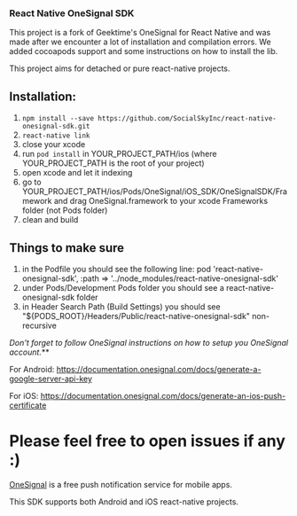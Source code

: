 ### React Native OneSignal SDK

This project is a fork of Geektime's OneSignal for React Native and was made after we encounter a lot of installation and compilation errors.
We added cocoapods support and some instructions on how to install the lib.

This project aims for detached or pure react-native projects.


## Installation:

1. `npm install --save https://github.com/SocialSkyInc/react-native-onesignal-sdk.git`
2. `react-native link` 
3. close your xcode
4. run `pod install` in YOUR_PROJECT_PATH/ios (where YOUR_PROJECT_PATH is the root of your project)
5. open xcode and let it indexing
6. go to YOUR_PROJECT_PATH/ios/Pods/OneSignal/iOS_SDK/OneSignalSDK/Framework and drag OneSignal.framework to your xcode Frameworks folder (not Pods folder)
7. clean and build


## Things to make sure

1. in the Podfile you should see the following line: pod 'react-native-onesignal-sdk', :path => '../node_modules/react-native-onesignal-sdk'
2. under Pods/Development Pods folder you should see a react-native-onesignal-sdk folder
3. in Header Search Path (Build Settings) you should see "${PODS_ROOT}/Headers/Public/react-native-onesignal-sdk" non-recursive


_Don't forget to follow OneSignal instructions on how to setup you OneSignal account._**


For Android:
https://documentation.onesignal.com/docs/generate-a-google-server-api-key


For iOS:
https://documentation.onesignal.com/docs/generate-an-ios-push-certificate


# Please feel free to open issues if any :)


[OneSignal](https://onesignal.com/) is a free push notification service for mobile apps. 

This SDK supports both Android and iOS react-native projects.
